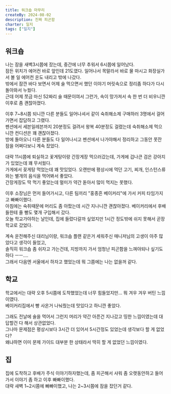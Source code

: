 ```yaml
---
title: 워크숍 마무리
createBy: 2024-08-02
description: 진짜 피곤함
charter: 일지
tags: ["일지"]
---
```


## 워크숍

나는 잠을 새벽3시쯤에 잤는데, 중간에 너무 추워서 6시쯤에 일어났다.  
잠든 위치가 에어컨 바로 앞인데 21도였다. 일어나서 목말라서 바로 물 마시고 화장실가서 볼 일 에어컨 온도 내리고 밖에 나갔다.  
밖에서 잠깐 바다 보면서 어제 술 먹으면서 했던 이야기 머릿속으로 정리좀 하다가 다시 돌아와서 누웠다.  
근데 어제 쪼금 마신 52짜리 술 때문이여서 그런가, 속이 망가져서 속 한 번 더 비우니깐 이후로 좀 괜찮아졌다.

이후 7~8시쯤 되니깐 다른 분들도 일어나셔서 같이 숙취해소제 구매하러 3명에서 걸어가면서 잡담하고 그랬다.  
펜션에서 세븐일레븐까지 20분정도 걸려서 왕복 40분정도 걸렸는데 숙취해소제 먹으니깐 컨디션은 꽤 괜찮아졌다.  
방에 돌아오니 다른 분들도 다 일어나시고 펜션에서 나가야해서 정리하고 그동안 못잔 잠을 어쩌다보니 계속 잤었다.

대략 11시쯤에 퇴실하고 꽃게탕이랑 간장게장 먹으러갔는데, 가게에 겁나큰 검은 강아지가 있었는데 꽤 무서웠다.  
가게에서 꽂게탕 먹었는데 꽤 맛있었다. 오랜만에 평상시에 먹던 고기, 찌개, 인스턴스류와는 별개의 음식을 먹어봐서 좋았다.  
간장게장도 딱 먹기 좋았는데 멀미가 약간 돋아서 많이 먹지는 못했다.

이후 소장님은 먼저 들어가시고, 다른 팀끼리 "홍종흔 베이커리"에 가서 커피 타임가지고 빠빠이했다.  
아침에는 숙취때문에 머리도 좀 아팠는데 시간 지나니깐 괜찮아졌다. 베이커리에서 후배들한테 줄 빵도 몇개 구입해서 갔다.  
오늘 학교가야하는 날인데, 집에 들렀다갈까 싶었지만 1시간 정도밖에 쉬지 못해서 곧장 학교로 갔었다.

계속 운전해주신 대리님이랑, 워크숍 플랜 같은거 세워주신 매니저님의 고생이 아주 많았다고 생각이 들었고,  
솔직히 워크숍 좀 쉬자고 가는건데, 지방까지 가서 엄청난 피곤함을 느껴야되나 싶기도 하다 ㅡㅡ....  
그래서 다음엔 서울에서 하자고 했었는데 뭐 그쯤에는 나는 없을꺼 같다.

## 학교

학교에서는 대략 오후 5시쯤에 도착했었는데 너무 힘들었지만... 뭐 겨우 겨우 버틴 느낌이였다.  
베이커리집에서 빵 사온거 나눠줬는데 맛있다고 하니깐 좋았다.

그래도 전날에 술을 먹어서 그런지 머리가 약간 아픈건 지나갔고 띵한 느낌이였는데 대답할건 다 해서 상관없었다.  
그나마 문제점은 평상시보다 3시간 더 있어서 5시간정도 있었는데 생각보다 할 게 없었다?  
왜냐하면 이미 문제 가이드 대부분 한 상태라서 딱히 할 게 없었던 느낌이였다.

## 집

집에 도착하고 후배가 주식 이야기하자했는데, 좀 피곤해서 샤워 좀 오랫동안하고 들어가서 이야기 좀 하고 이후 빠빠이했다.  
대략 새벽 1~2시쯤에 빠빠이했고, 나는 2~3시쯤에 잠을 잤던거 같다.
